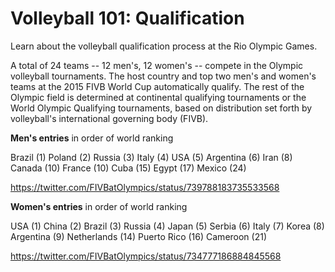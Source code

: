 Volleyball 101: Qualification
=============================

Learn about the volleyball qualification process at the Rio Olympic Games.

A total of 24 teams -- 12 men's, 12 women's -- compete in the Olympic volleyball tournaments. The host country and top two men's and women's teams at the 2015 FIVB World Cup automatically qualify. The rest of the Olympic field is determined at continental qualifying tournaments or the World Olympic Qualifying tournaments, based on distribution set forth by volleyball's international governing body (FIVB).

**Men's entries** in order of world ranking

Brazil (1)
Poland (2)
Russia (3)
Italy (4)
USA (5)
Argentina (6)
Iran (8)
Canada (10)
France (10)
Cuba (15)
Egypt (17)
Mexico (24)

<a href="https://twitter.com/FIVBatOlympics/status/739788183735533568" class="uri" class="oembed">https://twitter.com/FIVBatOlympics/status/739788183735533568</a>

**Women's entries** in order of world ranking

USA (1)
China (2)
Brazil (3)
Russia (4)
Japan (5)
Serbia (6)
Italy (7)
Korea (8)
Argentina (9)
Netherlands (14)
Puerto Rico (16)
Cameroon (21)

<a href="https://twitter.com/FIVBatOlympics/status/734777186884845568" class="uri" class="oembed">https://twitter.com/FIVBatOlympics/status/734777186884845568</a>


